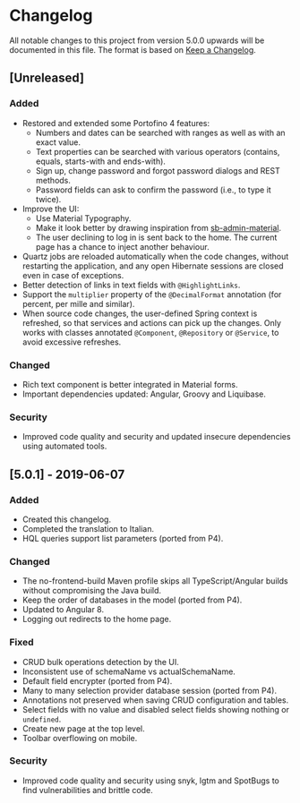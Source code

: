 # Changelog
All notable changes to this project from version 5.0.0 upwards will be documented in this file. 
The format is based on [Keep a Changelog](https://keepachangelog.com/en/1.0.0/).

## [Unreleased]

### Added
- Restored and extended some Portofino 4 features:
  - Numbers and dates can be searched with ranges as well as with an exact value.
  - Text properties can be searched with various operators (contains, equals, starts-with and ends-with).
  - Sign up, change password and forgot password dialogs and REST methods.
  - Password fields can ask to confirm the password (i.e., to type it twice).
- Improve the UI:
    - Use Material Typography.
    - Make it look better by drawing inspiration from [sb-admin-material](https://github.com/start-javascript/sb-admin-material).
    - The user declining to log in is sent back to the home. The current page has a chance to inject another behaviour.
- Quartz jobs are reloaded automatically when the code changes, without restarting the application,
  and any open Hibernate sessions are closed even in case of exceptions.
- Better detection of links in text fields with `@HighlightLinks`.
- Support the `multiplier` property of the `@DecimalFormat` annotation (for percent, per mille and similar).
- When source code changes, the user-defined Spring context is refreshed, so that services and actions can pick up the changes.
  Only works with classes annotated `@Component`, `@Repository` or `@Service`, to avoid excessive refreshes.

### Changed
- Rich text component is better integrated in Material forms.
- Important dependencies updated: Angular, Groovy and Liquibase.

### Security
- Improved code quality and security and updated insecure dependencies using automated tools.

## [5.0.1] - 2019-06-07

### Added
- Created this changelog.
- Completed the translation to Italian.
- HQL queries support list parameters (ported from P4).

### Changed
- The no-frontend-build Maven profile skips all TypeScript/Angular builds without compromising the Java build.
- Keep the order of databases in the model (ported from P4).
- Updated to Angular 8.
- Logging out redirects to the home page.

### Fixed
- CRUD bulk operations detection by the UI.
- Inconsistent use of schemaName vs actualSchemaName.
- Default field encrypter (ported from P4).
- Many to many selection provider database session (ported from P4).
- Annotations not preserved when saving CRUD configuration and tables.
- Select fields with no value and disabled select fields showing nothing or `undefined`.
- Create new page at the top level.
- Toolbar overflowing on mobile.

### Security
- Improved code quality and security using snyk, lgtm and SpotBugs to find vulnerabilities and brittle code.
